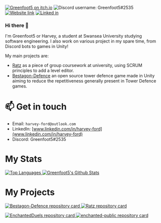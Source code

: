 [![Greenfoot5 on itch.io](https://img.shields.io/static/v1?label=itch.io&message=My%20Games&color=red&logo=itch.io)](https://greenfoot5.itch.io)
![Discord username: Greenfoot5#2535](https://img.shields.io/static/v1?label=Discord&message=Greenfoot5%232535&color=blue&logo=discord&logoColor=white)
[![Website link](https://img.shields.io/badge/Website-Greenfoot5.Alchemix.dev-blueviolet)](https://greenfoot5.alchemix.dev/)
[![Linked in](https://img.shields.io/static/v1?label=LinkedIn&message=My%20LinkedIn&color=blue&logo=linkedin)](https://www.linkedin.com/in/harvey-ford-2541791a7/)

### Hi there 👋

I'm Greenfoot5 or Harvey, a student at Swansea University studying software engineering. I also work on various project in my spare time, from Discord bots to games in Unity!

My main projects are:
- [Ratz](https://github.com/Greenfoot5/Ratz) as a piece of group coursework at university, using SCRUM principles to add a level editor.
- [Bestagon-Defence](https://github.com/Greenfoot5/Bestagon-Defence) an open source tower defence game made in Unity aiming to reduce the repetitiveness generally present in Tower Defence games.

# :mailbox: Get in touch
- Email: `harvey-ford@outlook.com`
- LinkedIn: [www.linkedin.com/in/harvey-ford](www.linkedin.com/in/harvey-ford)
- Discord: Greenfoot5#2535

#  My Stats
<a href="https://github.com/Greenfoot5">
  <img src="https://github-readme-stats.vercel.app/api/top-langs/?username=Greenfoot5&langs_count=8&show_icons=true&layout=compact&theme=vue-dark"  alt="Top Languages"/>
</a>
<a href="https://github.com/Greenfoot5">
  <img src="https://github-readme-stats.vercel.app/api?username=Greenfoot5&count_private=true&show_icons=true&theme=vue-dark" alt="Greenfoot5's Github Stats" />
</a>

# My Projects
<p>
<a href="https://github.com/greenfoot5/bestagon-defence">
  <img src="https://github-readme-stats.vercel.app/api/pin/?username=greenfoot5&repo=bestagon-defence&theme=blueberry" alt="Bestagon-Defence repository card" />
</a>
<a href="https://github.com/greenfoot5/Ratz">
  <img src="https://github-readme-stats.vercel.app/api/pin/?username=greenfoot5&repo=ratz&theme=dracula" alt="Ratz repository card" />
</a>
</p>

<p>
<a href="https://github.com/greenfoot5/EnchantedDuels">
  <img src="https://github-readme-stats.vercel.app/api/pin/?username=greenfoot5&repo=enchantedduels&theme=moltack" alt="EnchantedDuels repository card" />
</a>
<a href="https://github.com/nielsvv08/enchanted-public">
  <img src="https://github-readme-stats.vercel.app/api/pin/?username=nielsvv08&repo=enchanted-public&theme=jolly&show_owner=true" alt="enchanted-public repository card" />
</a>
</p>

